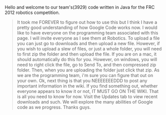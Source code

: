 Hello and welcome to our team's(3929) code written in Java for the FRC 2012 robotics competition.

> It took me FOREVER to figure out how to use this but I think I have a pretty good understanding of how Google Code works now.  I would like to have everyone on the programming team associated with this page.  I will invite everyone as I see them at Robotics.  To upload a file you can just go to downloads and then upload a new file.  However, if you wish to upload a slew of files, or just a whole folder, you will need to first zip the folder and then upload the file.  If you are on a mac, it should automatically do this for you.  However, on windows, you will need to right click the file, go to Send To, and then compressed zip folder.  Then, when you are uploading the folder just click that zip.  As we are the programming team, i'm sure you can figure that out on your own.  Ok, next thing is that you NEEEEEEEDDD to post any important information in the wiki.  If you find something out, whether everyone appears to know it or not, IT MUST GO ON THE WIKI.  That is all you need to know for now.  Visit the Updates tab to view recent downloads and such.  We will explore the many abilities of Google code as we progress.  Thanks guys.
